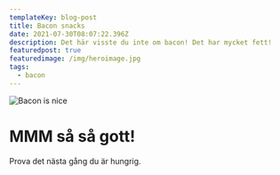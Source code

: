 ```yaml
---
templateKey: blog-post
title: Bacon snacks
date: 2021-07-30T08:07:22.396Z
description: Det här visste du inte om bacon! Det har mycket fett!
featuredpost: true
featuredimage: /img/heroimage.jpg
tags:
  - bacon
---
```

![Bacon is nice](/img/heroimage.jpg "bacon")



# MMM  så så gott!

Prova det nästa gång du är hungrig.